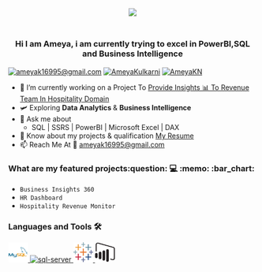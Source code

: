 <h1 align="center"><img width="80%" src="https://github.com/AmeyaKN/AmeyaKN/blob/main/DRT1LznNL.avif" /></h1></a></p>
<h1 align="center"> </h1>

<h3 align="center">Hi I am Ameya, i am currently trying to excel in PowerBI,SQL and Business Intelligence</h3>

<a href="mailto:ameyak16995@gmail.com" target="blank"><img align="center" src="https://img.shields.io/badge/Gmail-D14836?style=for-the-badge&logo=gmail&logoColor=white" alt="ameyak16995@gmail.com" height="20" width="80" /></a>
<a href="https://www.linkedin.com/in/ameya1ms" target="blank"><img align="center" src="https://img.shields.io/badge/-AmeyaKulkarni-blue?style=flat-square&logo=Linkedin&logoColor=white&link=https://www.linkedin.com/in/ameya1ms//" alt="AmeyaKulkarni" height="20" width="100" /></a>
<a href="https://github.com/AmeyaKN/" target="blank"><img align="center" src="https://img.shields.io/github/followers/AmeyaKN?label=Follow&style=social&link=https://github.com/AmeyaKN/" alt="AmeyaKN" height="20" width="90" /></a>


- 🔭 I’m currently working on a Project To <a href="https://codebasics.io/event/codebasics-resume-project-challenge"> Provide Insights 📊 To Revenue Team In Hospitality Domain </a>
- 🛩️ Exploring <b> Data Analytics </b> & <b> Business Intelligence </b>
- 💬 Ask me about 
    - SQL | SSRS | PowerBI | Microsoft Excel | DAX
- 📄 Know about my projects & qualification [My Resume](https://app.enhancv.com/share/7cc8beac/?utm_medium=growth&utm_campaign=share-resume&utm_source=dynamic)
- 📫 Reach Me At :email: ameyak16995@gmail.com
<h3 align="left">What are my featured projects:question: 💻 :memo: :bar_chart:</h3>

- <code>Business Insights 360 </code> 
- <code>HR Dashboard </code>
- <code>Hospitality Revenue Monitor </code>

<h3 align="left">Languages and Tools 🛠️ </h3>
<p align="left"> 
<a href="https://www.mysql.com/" target="_blank"> <img src="https://raw.githubusercontent.com/devicons/devicon/master/icons/mysql/mysql-original-wordmark.svg" alt="mysql" width="40" height="40"/> </a>
<a href="https://www.microsoft.com/en-us/sql-server" target="_blank"> <img src="https://www.svgrepo.com/show/303229/microsoft-sql-server-logo.svg" alt="sql-server" width="40" height="40"/> </a> 
<a href="https://www.tableau.com/" target="_blank" rel="noreferrer"> <img src="https://raw.githubusercontent.com/mrankitgupta/mrankitgupta/a768d6bf0a001f03327578ae12f8867e4056cbaf/tableau-software.svg" alt="tableau" width="40" height="40"/> </a>
<a href="https://powerbi.microsoft.com/en-us/" target="_blank" rel="noreferrer"> <img src="https://raw.githubusercontent.com/mrankitgupta/mrankitgupta/a768d6bf0a001f03327578ae12f8867e4056cbaf/power-bi.svg" alt="powerbi" width="40" height="40"/> </a>
</p>

                   
